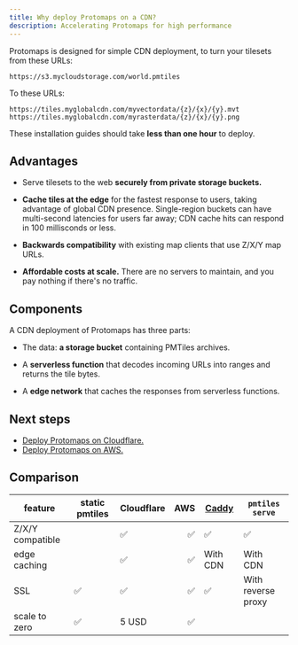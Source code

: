```yaml
---
title: Why deploy Protomaps on a CDN?
description: Accelerating Protomaps for high performance
---
```



Protomaps is designed for simple CDN deployment, to turn your tilesets from these URLs:

```
https://s3.mycloudstorage.com/world.pmtiles
```

To these URLs:

```
https://tiles.myglobalcdn.com/myvectordata/{z}/{x}/{y}.mvt
https://tiles.myglobalcdn.com/myrasterdata/{z}/{x}/{y}.png
```

These installation guides should take **less than one hour** to deploy.

## Advantages

* Serve tilesets to the web **securely from private storage buckets.**

* **Cache tiles at the edge** for the fastest response to users, taking advantage of global CDN presence. Single-region buckets can have multi-second latencies for users far away; CDN cache hits can respond in 100 millisconds or less.

* **Backwards compatibility** with existing map clients that use Z/X/Y map URLs.

* **Affordable costs at scale.** There are no servers to maintain, and you pay nothing if there's no traffic.


## Components

A CDN deployment of Protomaps has three parts:

* The data: **a storage bucket** containing PMTiles archives.

* A **serverless function** that decodes incoming URLs into ranges and returns the tile bytes.

* A **edge network** that caches the responses from serverless functions.

## Next steps

* [Deploy Protomaps on Cloudflare.](/docs/cdn/cloudflare)
* [Deploy Protomaps on AWS.](/docs/cdn/aws)



## Comparison

| feature | static pmtiles | Cloudflare |  AWS | [Caddy](/deploy/server#caddy) | `pmtiles serve` |
| - | - | :-| -: | - | - | 
| Z/X/Y compatible | | ✅ | ✅ |✅ | ✅ |
|  edge caching | |  ✅ |  ✅ |   With CDN | With CDN |
|  SSL |  ✅ |  ✅ |  ✅ |  ✅ | With reverse proxy |
| scale to zero |  ✅ |  5 USD |  ✅ | | |
